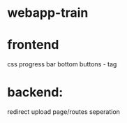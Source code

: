 # webapp-train

# frontend

css
progress bar
bottom buttons - <a> tag

# backend:

redirect
upload page/routes seperation
